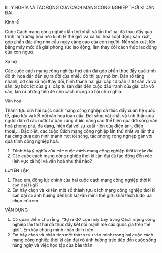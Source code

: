 III. Ý NGHĨA VÀ TÁC ĐỘNG CỦA CÁCH MẠNG CÔNG NGHIỆP THỜI KÌ CẬN ĐẠI

Kinh tế

Cuộc Cách mạng công nghiệp lần thứ nhất và lần thứ hai đã thúc đẩy quá trình thị trường hoá nền kinh tế thế giới và xã hội hoá hoạt động sản xuất, góp phần đáp ứng nhu cầu ngày càng cao của con người. Nền sản xuất lớn bằng máy móc đã giải phóng sức lao động, làm thay đổi cách thức lao động của con người.

Xã hội

Các cuộc cách mạng công nghiệp thời cận đại góp phần thúc đẩy quá trình đô thị hoá dẫn đến sự ra đời của nhiều đô thị quy mô lớn. Dân số tăng nhanh, cơ cấu xã hội thay đổi, hình thành hai giai cấp cơ bản là tư sản và vô sản. Sự bóc lột của giai cấp tư sản dẫn đến cuộc đấu tranh của giai cấp vô sản, tạo ra những tiền đề cho cách mạng xã hội chủ nghĩa.

Văn hoá

Thành tựu của hai cuộc cách mạng công nghiệp đã thúc đẩy quan hệ quốc tế, giao lưu và kết nối văn hoá toàn cầu. Đời sống vật chất và tinh thần của người dân ở các nước tư bản cũng được nâng cao thể hiện qua đời sống văn hoá phong phú, đa dạng, hiện đại với sự xuất hiện của điện ảnh, điện thoại,... Đặc biệt, các cuộc Cách mạng công nghiệp lần thứ nhất và lần thứ hai cũng đưa đến hình thành một lối sống, tác phong công nghiệp gắn với quá trình công nghiệp hoá.

1. Trình bày ý nghĩa của các cuộc cách mạng công nghiệp thời kì cận đại.
2. Các cuộc cách mạng công nghiệp thời kì cận đại đã tác động đến các lĩnh vực xã hội và văn hoá như thế nào?

LUYỆN TẬP

1. Theo em, động lực chính của hai cuộc cách mạng công nghiệp thời kì cận đại là gì?
2. Em hãy chọn và kể tên một số thành tựu cách mạng công nghiệp thời kì cận đại có ảnh hưởng đến lịch sử văn minh thế giới. Giải thích lí do lựa chọn của em.

VẬN DỤNG

1. Có quan điểm cho rằng: "Sự ra đời của máy bay trong Cách mạng công nghiệp lần thứ hai đã thúc đẩy kết nối mạnh mẽ các quốc gia trên thế giới". Em hãy chứng minh nhận định trên.
2. Em hãy chọn và phân tích một thành tựu văn minh trong hai cuộc cách mạng công nghiệp thời kì cận đại có ảnh hưởng trực tiếp đến cuộc sống hằng ngày và việc học tập của bản thân.
